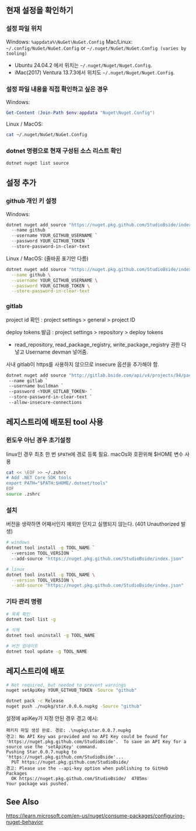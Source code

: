## 현재 설정을 확인하기

### 설정 파일 위치

Windows: `%appdata%\NuGet\NuGet.Config`
Mac/Linux: `~/.config/NuGet/NuGet.Config` or `~/.nuget/NuGet/NuGet.Config (varies by tooling)`

* Ubuntu 24.04.2 에서 위치는 `~/.nuget/Nuget/Nuget.Config`.
* iMac(2017) Ventura 13.7.3에서 위치도  `~/.nuget/Nuget/Nuget.Config`.

 
### 설정 파일 내용을 직접 확인하고 싶은 경우

Windows:

```powershell
Get-Content (Join-Path $env:appdata "Nuget\Nuget.Config")
```

Linux / MacOS:

```sh
cat ~/.nuget/NuGet/NuGet.Config
```

### dotnet 명령으로 현재 구성된 소스 리스트 확인

```sh
dotnet nuget list source
```
 

## 설정 추가

### github 개인 키 설정

Windows:

```powershell
dotnet nuget add source "https://nuget.pkg.github.com/StudioBside/index.json" `
  --name github `
  --username YOUR_GITHUB_USERNAME `
  --password YOUR_GITHUB_TOKEN `
  --store-password-in-clear-text
```
Linux / MacOS: (줄바꿈 표기만 다름)

```sh
dotnet nuget add source "https://nuget.pkg.github.com/StudioBside/index.json" \
  --name github \
  --username YOUR_GITHUB_USERNAME \
  --password YOUR_GITHUB_TOKEN \
  --store-password-in-clear-text
```

### gitlab

project id 확인 : project settings > general > project ID

deploy tokens 발급 : project settings > repository > deploy tokens
 - read_repository, read_package_registry, write_package_registry 권한 다 넣고 Username devman 넣어줌.

사내 gitlab이 https를 사용하지 않으므로 insecure 옵션을 추가해야 함.

```sh 
dotnet nuget add source "http://gitlab.bside.com/api/v4/projects/94/packages/nuget/index.json" `
 --name gitlab `
 --username buildman `
 --password <YOUR_GITLAB_TOKEN> `
 --store-password-in-clear-text `
 --allow-insecure-connections
 ```
 

## 레지스트리에 배포된 tool 사용

### 윈도우 아닌 경우 초기설정

linux인 경우 최초 한 번 `$PATH`에 경로 등록 필요. macOs와 호환위해 $HOME 변수 사용

```sh
cat << \EOF >> ~/.zshrc
# Add .NET Core SDK tools
export PATH="$PATH:$HOME/.dotnet/tools"
EOF
source .zshrc
```
 
### 설치

버전을 생략하면 어째서인지 예외만 던지고 실행되지 않는다. (401 Unauthorized 발생)

```sh
# windows
dotnet tool install -g TOOL_NAME `
  --version TOOL_VERSION `
  --add-source "https://nuget.pkg.github.com/StudioBside/index.json"

# linux
dotnet tool install -g TOOL_NAME \
  --version TOOL_VERSION \
  --add-source "https://nuget.pkg.github.com/StudioBside/index.json"
```
 
### 기타 관리 명령

```sh
# 목록 확인
dotnet tool list -g

# 삭제
dotnet tool uninstall -g TOOL_NAME

# 버전 업데이트
dotnet tool update -g TOOL_NAME
```

## 레지스트리에 배포

```sh 
# Not required, but needed to prevent warnings
nuget setApiKey YOUR_GITHUB_TOKEN -Source "github"

dotnet pack -c Release
nuget push ./nupkg/star.0.0.6.nupkg -Source "github"
```

설정에 apiKey가 지정 안된 경우 경고 예시:

```text
패키지 파일 생성 완료. 경로: .\nupkg\star.0.0.7.nupkg
경고: No API Key was provided and no API Key could be found for 'https://nuget.pkg.github.com/StudioBside'.  To save an API Key for a source use the 'setApiKey' command.
Pushing Star.0.0.7.nupkg to 'https://nuget.pkg.github.com/StudioBside'... 
  PUT https://nuget.pkg.github.com/StudioBside/ 
경고: Please use the --api-key option when publishing to GitHub Packages
  OK https://nuget.pkg.github.com/StudioBside/  4705ms
Your package was pushed.
```

## See Also

https://learn.microsoft.com/en-us/nuget/consume-packages/configuring-nuget-behavior